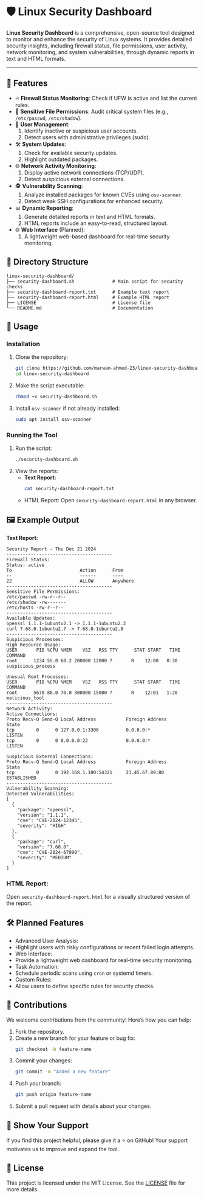# 🛡️ Linux Security Dashboard

**Linux Security Dashboard** is a comprehensive, open-source tool designed to monitor and enhance the security of Linux systems. It provides detailed security insights, including firewall status, file permissions, user activity, network monitoring, and system vulnerabilities, through dynamic reports in text and HTML formats.

---

## 🚀 Features

- 🔥 **Firewall Status Monitoring**: Check if UFW is active and list the current rules.
- 🔐 **Sensitive File Permissions**: Audit critical system files (e.g., `/etc/passwd`, `/etc/shadow`).
- 👤 **User Management**:
  1. Identify inactive or suspicious user accounts.
  2. Detect users with administrative privileges (sudo).
- 🛠️ **System Updates**:
  1. Check for available security updates.
  2. Highlight outdated packages.
- 🌐 **Network Activity Monitoring**:
  1. Display active network connections (TCP/UDP).
  2. Detect suspicious external connections.
- 🕵️ **Vulnerability Scanning**:
  1. Analyze installed packages for known CVEs using `osv-scanner`.
  2. Detect weak SSH configurations for enhanced security.
- 📊 **Dynamic Reporting**:
  1. Generate detailed reports in text and HTML formats.
  2. HTML reports include an easy-to-read, structured layout.
- 🌐 **Web Interface** (Planned):
  1. A lightweight web-based dashboard for real-time security monitoring.

## 📂 Directory Structure

```plaintext
linux-security-dashboard/
├── security-dashboard.sh              # Main script for security checks
├── security-dashboard-report.txt      # Example text report
├── security-dashboard-report.html     # Example HTML report
├── LICENSE                            # License file
└── README.md                          # Documentation
```

## 📖 Usage

### Installation

1. Clone the repository:
   ```bash
   git clone https://github.com/marwan-ahmed-23/linux-security-dashboard.git
   cd linux-security-dashboard
   ```
2. Make the script executable:
   ```bash
   chmod +x security-dashboard.sh
   ```
3. Install `osv-scanner` if not already installed:
   ```bash
   sudo apt install osv-scanner
   ```

### Running the Tool

1. Run the script:
   ```bash
   ./security-dashboard.sh
   ```
2. View the reports:
   - **Text Report:**
     ```bash
     cat security-dashboard-report.txt
     ```
   - HTML Report: Open `security-dashboard-report.html` in any browser.

## 🖼️ Example Output

**Text Report:**

```plaintext
Security Report - Thu Dec 21 2024
---------------------------------------
Firewall Status:
Status: active
To                         Action      From
--                         ------      ----
22                         ALLOW       Anywhere
---------------------------------------
Sensitive File Permissions:
/etc/passwd -rw-r--r--
/etc/shadow -rw-------
/etc/hosts -rw-r--r--
---------------------------------------
Available Updates:
openssl 1.1.1-1ubuntu2.1 -> 1.1.1-1ubuntu2.2
curl 7.68.0-1ubuntu2.7 -> 7.68.0-1ubuntu2.8
---------------------------------------
Suspicious Processes:
High Resource Usage:
USER       PID %CPU %MEM    VSZ   RSS TTY      STAT START   TIME COMMAND
root      1234 55.0 60.2 200000 12000 ?       R    12:00   0:30 suspicious_process

Unusual Root Processes:
USER       PID %CPU %MEM    VSZ   RSS TTY      STAT START   TIME COMMAND
root      5678 80.0 70.0 300000 15000 ?       R    12:01   1:20 malicious_tool
---------------------------------------
Network Activity:
Active Connections:
Proto Recv-Q Send-Q Local Address           Foreign Address         State
tcp        0      0 127.0.0.1:3306          0.0.0.0:*               LISTEN
tcp        0      0 0.0.0.0:22              0.0.0.0:*               LISTEN

Suspicious External Connections:
Proto Recv-Q Send-Q Local Address           Foreign Address         State
tcp        0      0 192.168.1.100:54321     23.45.67.89:80          ESTABLISHED
---------------------------------------
Vulnerability Scanning:
Detected Vulnerabilities:
[
  {
    "package": "openssl",
    "version": "1.1.1",
    "cve": "CVE-2024-12345",
    "severity": "HIGH"
  },
  {
    "package": "curl",
    "version": "7.68.0",
    "cve": "CVE-2024-67890",
    "severity": "MEDIUM"
  }
]
```

### HTML Report:

Open `security-dashboard-report.html` for a visually structured version of the report.

## 🛠️ Planned Features

- Advanced User Analysis:
- Highlight users with risky configurations or recent failed login attempts.
- Web Interface:
- Provide a lightweight web dashboard for real-time security monitoring.
- Task Automation:
- Schedule periodic scans using `cron` or systemd timers.
- Custom Rules:
- Allow users to define specific rules for security checks.

## 🤝 Contributions

We welcome contributions from the community! Here’s how you can help:

1. Fork the repository.
2. Create a new branch for your feature or bug fix:
   ```bash
   git checkout -b feature-name
   ```
3. Commit your changes:
   ```bash
   git commit -m "Added a new feature"
   ```
4. Push your branch:
   ```bash
   git push origin feature-name
   ```
5. Submit a pull request with details about your changes.

## 🌟 Show Your Support

If you find this project helpful, please give it a ⭐ on GitHub! Your support motivates us to improve and expand the tool.

## 🔖 License

This project is licensed under the MIT License. See the [LICENSE](LICENSE) file for more details.
